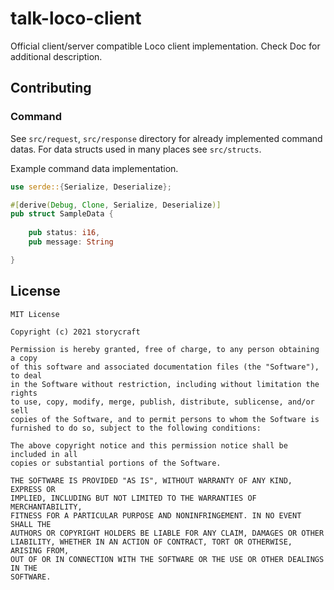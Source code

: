 # talk-loco-client
Official client/server compatible Loco client implementation. Check Doc for additional description.

## Contributing

### Command
See `src/request`, `src/response` directory for already implemented command datas.
For data structs used in many places see `src/structs`.

Example command data implementation.
```rust
use serde::{Serialize, Deserialize};

#[derive(Debug, Clone, Serialize, Deserialize)]
pub struct SampleData {
    
    pub status: i16,
    pub message: String

}
```

## License
```
MIT License

Copyright (c) 2021 storycraft

Permission is hereby granted, free of charge, to any person obtaining a copy
of this software and associated documentation files (the "Software"), to deal
in the Software without restriction, including without limitation the rights
to use, copy, modify, merge, publish, distribute, sublicense, and/or sell
copies of the Software, and to permit persons to whom the Software is
furnished to do so, subject to the following conditions:

The above copyright notice and this permission notice shall be included in all
copies or substantial portions of the Software.

THE SOFTWARE IS PROVIDED "AS IS", WITHOUT WARRANTY OF ANY KIND, EXPRESS OR
IMPLIED, INCLUDING BUT NOT LIMITED TO THE WARRANTIES OF MERCHANTABILITY,
FITNESS FOR A PARTICULAR PURPOSE AND NONINFRINGEMENT. IN NO EVENT SHALL THE
AUTHORS OR COPYRIGHT HOLDERS BE LIABLE FOR ANY CLAIM, DAMAGES OR OTHER
LIABILITY, WHETHER IN AN ACTION OF CONTRACT, TORT OR OTHERWISE, ARISING FROM,
OUT OF OR IN CONNECTION WITH THE SOFTWARE OR THE USE OR OTHER DEALINGS IN THE
SOFTWARE.
```